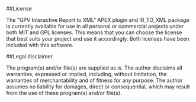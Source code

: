 ##License

The "GPV Interactive Report to XML" APEX plugin and IR_TO_XML package is currently available for use in all personal or commercial projects under both MIT and GPL licenses. This means that you can choose the license that best suits your project and use it accordingly. Both licenses have been included with this software.

##Legal disclaimer

The program(s) and/or file(s) are supplied as is. The author disclaims all warranties, expressed or implied, including, without limitation, the warranties of merchantability and of fitness for any purpose. The author assumes no liability for damages, direct or consequential, which may result from the use of these program(s) and/or file(s).